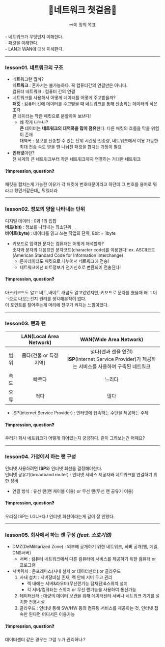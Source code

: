 <div align="center">
  <h1>🧩네트워크 첫걸음🧩</h1>
  <p>🗝️이 장의 목표</p>
  <p style="text-align: left">
    - 네트워크가 무엇인지 이해한다.<br>
    - 패킷을 이해한다.<br>
    - LAN과 WAN에 대해 이해한다.  
  </p>
</div>
  
---
### lesson01. 네트워크의 구조 
  - 네트워크란 뭘까?  
    **네트워크** : 혼자서는 불가능하다. 꼭 컴퓨터간의 연결만은 아니다.  
    컴퓨터 네트워크 : 컴퓨터 간의 연결  
  - 네트워크를 사용해서 어떻게 데이터를 어떻게 주고받을까?  
    **패킷** : 컴퓨터 간에 데이터를 주고받을 때 네트워크를 통해 전송되는 데이터의 작은 조각  
    큰 데이터는 작은 패킷으로 분할하여 보낸다!
    - 왜 작게 나누나?  
      **큰** 데이터는 **네트워크의 대역폭을 많이 점유**한다. 다른 패킷의 흐름을 막을 위험이 존재  
      대역폭 : 정보를 전송할 수 있는 단위 시간당 전송량, 네트워크에서 이용 가능한 최대 전송 속도
    받을 땐 나눠진 패킷을 합치는 과정이 필요
  - **인터넷**이란?  
    전 세계의 큰 네트워크부터 작은 네트워크까지 연결하는 거대한 네트워크  

#### ❓impression, question❓
 패킷을 합치는게 가능한 이유가 각 패킷에 번호때문이라고 하던데 그 번호를 용어로 뭐라고 했던거같은데,,,뭐였더라

---
### lesson02. 정보의 양을 나타내는 단위  
  디지털 데이터 : 0과 1의 집합  
  **비트(bit)** : 정보를 나타내는 최소단위  
  **바이트(byte)** : 데이터를 읽고 쓰는 작업의 단위, 8bit = 1byte  
  - 키보드로 입력한 문자는 컴퓨터는 어떻게 해석할까?  
    숫자와 문자의 대응표인 문자코드(character code)를 이용한다! ex. ASCII코드(American Standard Code for Information Interchange)  
    - 문자데이터도 패킷으로 나누어서 네트워크에 전송!  
    - 네트워크에선 비트정보가 전기신호로 변환되어 전송된다!

#### ❓impression, question❓
아스키코드도 알고 비트,바이트 개념도 알고있었지만, 키보드로 문자를 쳤을때 왜 ㄱ이 ㄱ으로 나오는건지 원리를 생각해본적이 없다.  
이 포인트를 짚어주는게 머리에 전구가 켜지는 느낌이었다.

---
### lesson03. 랜과 왠 
|  | LAN(Local Area Network) | WAN(Wide Area Network) |
| :-: | :---------------------: | :--------------------: |
| 범위 | 좁다(건물 or 특정 지역) | 넓다(랜과 랜을 연결)<br>**ISP**(Internet Service Provider)가 제공하는 서비스를 사용하여 구축된 네트워크<br> |  
| 속도 | 빠르다 | 느리다 |
| 오류 |  적다  |  많다  |

  - ISP(Internet Service Provider) : 인터넷에 접속하는 수단을 제공하는 주체  

#### ❓impression, question❓
우리가 회사 네트워크가 어떻게 되어있는지 궁금하다. 같이 그려보는건 어때요?

---
### lesson04. 가정에서 하는 랜 구성
인터넷 사용하려면 **ISP**와 인터넷 회선을 결정해야한다.  
인터넷 공유기(broadband router) : 인터넷 서비스 제공자와 네트워크를 연결하기 위한 장비 
 - 연결 방식 : 유선 랜(랜 케이블 이용) or 무선 랜(무선 랜 공유기 이용)

#### ❓impression, question❓
우리집 ISP는 LGU+다.!
인터넷 회선이라는게 감이 잘 안왔다.
  
---
### lesson05. 회사에서 하는 랜 구성 _(feat. 소호기업)_
  - DMZ(DeMilitarized Zone) : 외부에 공개하기 위한 네트워크, **서버** 공개(웹, 메일, DNS서버)
    - 서버 : 컴퓨터 네트워크에서 다른 컴퓨터에 서비스를 제공하기 위한 컴퓨터 or 프로그램
  - 서버위치 : 온프레미스(사내 설치 or 데이터센터) or 클라우드  
    1) 사내 설치 : 서버장비실 존재, 랙 안에 서버 두고 관리
       - 렉 내에는 서버&라우터(무선랜기능 탑재된)&스위치 설치
       - 각 서버/컴퓨터는 스위치 or 무선 랜기능을 사용하여 통신가능
    2) 데이터센터 : 대량의 데이터 보관을 위해 데이터센터 서버나 네트워크 기기를 설치한 전용시설  
    3) 클라우드 : 인터넷 통해 SW/HW 등의 컴퓨팅 서비스를 제공하는 것, 인터넷 접속만 된다면 어디서든 이용가능  
  
#### ❓impression, question❓
데이터센터 같은 경우는 그럼 누가 관리하나.?
